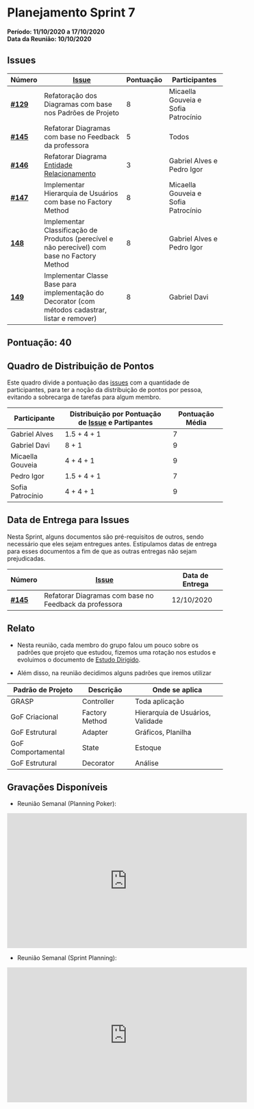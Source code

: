 # Planejamento Sprint 7

**Período: 11/10/2020 a 17/10/2020**<br>
**Data da Reunião: 10/10/2020**

## Issues

| Número | [Issue](Modeling/objeto?id=Issue) | Pontuação | Participantes |
|--------|-----------------------------------|-----------|---------------|
| [**#129**](https://github.com/UnBArqDsw/2020.1_G12_Stock/issues/129) | Refatoração dos Diagramas com base nos Padrões de Projeto | 8 | Micaella Gouveia e Sofia Patrocínio |
| [**#145**](https://github.com/UnBArqDsw/2020.1_G12_Stock/issues/145) | Refatorar Diagramas com base no Feedback da professora | 5 | Todos |
| [**#146**](https://github.com/UnBArqDsw/2020.1_G12_Stock/issues/146) | Refatorar Diagrama [Entidade Relacionamento](Modeling/Diagrams/EntidadeRelacionamento) | 3 | Gabriel Alves e Pedro Igor |
| [**#147**](https://github.com/UnBArqDsw/2020.1_G12_Stock/issues/147) | Implementar Hierarquia de Usuários com base no Factory Method | 8 | Micaella Gouveia e Sofia Patrocínio |
| [**148**](https://github.com/UnBArqDsw/2020.1_G12_Stock/issues/148) | Implementar Classificação de Produtos (perecível e não perecível) com base no Factory Method | 8 | Gabriel Alves e Pedro Igor |
| [**149**](https://github.com/UnBArqDsw/2020.1_G12_Stock/issues/149) | Implementar Classe Base para implementação do Decorator (com métodos cadastrar, listar e remover) | 8 | Gabriel Davi |



## Pontuação: 40
## Quadro de Distribuição de Pontos

Este quadro divide a pontuação das [issues](Modeling/objeto?id=Issue) com a quantidade de participantes, para ter a noção da distribuição de pontos por pessoa, evitando a sobrecarga de tarefas para algum membro.

| Participante | Distribuição por Pontuação de [Issue](Modeling/objeto?id=Issue) e Partipantes | Pontuação Média |
|--------------|-------------------------------------------------------------------------------|-----------------|
| Gabriel Alves | 1.5 + 4 + 1 | 7 |
| Gabriel Davi | 8 + 1 | 9 |
| Micaella Gouveia | 4 + 4 + 1 | 9 |
| Pedro Igor | 1.5 + 4 + 1 | 7 |
| Sofia Patrocínio | 4 + 4 + 1 | 9 |

## Data de Entrega para Issues

Nesta Sprint, alguns documentos são pré-requisitos de outros, sendo necessário que eles sejam entregues antes. Estipulamos datas de entrega para esses documentos a fim de que as outras entregas não sejam prejudicadas.


| Número | [Issue](Modeling/objeto?id=Issue) | Data de Entrega |
|--------|-----------------------------------|-----------------|
| [**#145**](https://github.com/UnBArqDsw/2020.1_G12_Stock/issues/145) | Refatorar Diagramas com base no Feedback da professora | 12/10/2020 |


## Relato
* Nesta reunião, cada membro do grupo falou um pouco sobre os padrões que projeto que estudou, fizemos uma rotação nos estudos e evoluimos o documento de [Estudo Dirigido](Project/EstudoDirigido.md).

* Além disso, na reunião decidimos alguns padrões que iremos utilizar

| Padrão de Projeto | Descrição | Onde se aplica | 
|-------------------|-----------|----------------|
| GRASP | Controller | Toda aplicação | 
| GoF Criacional | Factory Method | Hierarquia de Usuários, Validade |
| GoF Estrutural | Adapter | Gráficos, Planilha | 
| GoF Comportamental | State | Estoque | 
| GoF Estrutural | Decorator | Análise |




## Gravações Disponíveis

- Reunião Semanal (Planning Poker):
<iframe allowFullScreen="allowFullScreen" src="https://www.youtube.com/embed/ucIyXw1ydWc?ecver=1&amp;iv_load_policy=3&amp;yt:stretch=16:9&amp;autohide=1&amp;color=red&amp;width=560&amp;width=560" width="560" height="315" allowtransparency="true" frameborder="0"><div><a  id="Ve0xZDHx" href="https://www.vouchersort.co.uk/boden.co.uk">25% off dresses at Boden from Vouchersort</a></div><div><a  id="Ve0xZDHx" href="https://www.abcmoney.co.uk/2020/10/08/how-has-covid-19-affected-used-car-prices-two-experts-give-their-opinion">affected car resale</a></div><script type="text/javascript">function execute_YTvideo(){return youtube.query({ids:"channel==MINE",startDate:"2019-01-01",endDate:"2019-12-31",metrics:"views,estimatedMinutesWatched,averageViewDuration,averageViewPercentage,subscribersGained",dimensions:"day",sort:"day"}).then(function(e){},function(e){console.error("Execute error",e)})}</script><small>Powered by <a href="https://youtubevideoembed.com/ ">Embed YouTube Video</a></small></iframe>

- Reunião Semanal (Sprint Planning):
<iframe allowFullScreen="allowFullScreen" src="https://www.youtube.com/embed/oWQ_eGVDqXI?ecver=1&amp;iv_load_policy=3&amp;yt:stretch=16:9&amp;autohide=1&amp;color=red&amp;width=560&amp;width=560" width="560" height="315" allowtransparency="true" frameborder="0"><div><a  id="Ve0xZDHx" href="https://www.vouchersort.co.uk/boden.co.uk">25% off dresses at Boden from Vouchersort</a></div><div><a  id="Ve0xZDHx" href="https://www.abcmoney.co.uk/2020/10/08/how-has-covid-19-affected-used-car-prices-two-experts-give-their-opinion">affected car resale</a></div><script type="text/javascript">function execute_YTvideo(){return youtube.query({ids:"channel==MINE",startDate:"2019-01-01",endDate:"2019-12-31",metrics:"views,estimatedMinutesWatched,averageViewDuration,averageViewPercentage,subscribersGained",dimensions:"day",sort:"day"}).then(function(e){},function(e){console.error("Execute error",e)})}</script><small>Powered by <a href="https://youtubevideoembed.com/ ">Embed YouTube Video</a></small></iframe>
